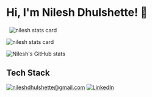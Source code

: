 # Hi, I'm Nilesh Dhulshette! 👋
<p>&nbsp;
<img align="center" src="https://github-readme-stats.vercel.app/api?username=nileshdhul&show_icons=true&theme=default&title_color=ff00dd&text_color=000000&bg_color=ffffff&hide_border=true" alt="nilesh stats card" /></p>
<p>
<img align="center" src="https://github-readme-stats.vercel.app/api/top-langs?username=nileshdhul&theme=radical&title_color=000000&text_color=000000&bg_color=ffffff&hide_border=false&layout=compact" alt="nilesh stats card" /></p>

![Nilesh's GitHub stats](http://github-readme-streak-stats.herokuapp.com?user=nileshdhul&theme=github-dark&hide_border=true&date_format=M%20j%5B%2C%20Y%5D&ring=58A6FF&dates=58A6FF&stroke=58A6FF)
## Tech Stack


<a href="mailto:nileshdhulshette@gmail.com">![nileshdhulshette@gmail.com](https://img.shields.io/badge/Gmail-D14836?style=for-the-badge&logo=gmail&logoColor=white)</a> <a href="https://www.linkedin.com/in/nilesh-dhulshette-9744771b5/">![LinkedIn](https://img.shields.io/badge/LinkedIn-0077B5?style=for-the-badge&logo=linkedin&logoColor=white)



